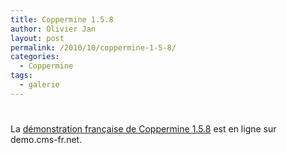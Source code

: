 ```yaml
---
title: Coppermine 1.5.8
author: Olivier Jan
layout: post
permalink: /2010/10/coppermine-1-5-8/
categories:
  - Coppermine
tags:
  - galerie
---
```

# 

La [démonstration française de Coppermine 1.5.8][1] est en ligne sur demo.cms-fr.net.

 [1]: /demo/coppermine/
